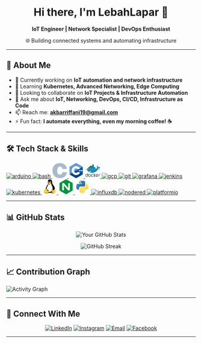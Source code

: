 <div align="center"> <h1>  Hi there, I'm LebahLapar 👋 </h1> </div>

<div align="center">
  
  **IoT Engineer | Network Specialist | DevOps Enthusiast**
  
  🌐 Building connected systems and automating infrastructure
  
</div>

---

## 🚀 About Me

- 🔭 Currently working on **IoT automation and network infrastructure**
- 🌱 Learning **Kubernetes, Advanced Networking, Edge Computing**
- 👯 Looking to collaborate on **IoT Projects & Infrastructure Automation**
- 💬 Ask me about **IoT, Networking, DevOps, CI/CD, Infrastructure as Code**
- 📫 Reach me: **akbarriffani19@gmail.com**
- ⚡ Fun fact: **I automate everything, even my morning coffee! ☕**

---

## 🛠️ Tech Stack & Skills

<p align="left">
</p>
<p align="left"> <a href="https://www.arduino.cc/" target="_blank" rel="noreferrer"> <img src="https://cdn.worldvectorlogo.com/logos/arduino-1.svg" alt="arduino" width="40" height="40"/> </a> <a href="https://www.gnu.org/software/bash/" target="_blank" rel="noreferrer"> <img src="https://www.vectorlogo.zone/logos/gnu_bash/gnu_bash-icon.svg" alt="bash" width="40" height="40"/> </a> <a href="https://www.cprogramming.com/" target="_blank" rel="noreferrer"> <img src="https://raw.githubusercontent.com/devicons/devicon/master/icons/c/c-original.svg" alt="c" width="40" height="40"/> </a> <a href="https://www.w3schools.com/cpp/" target="_blank" rel="noreferrer"> <img src="https://raw.githubusercontent.com/devicons/devicon/master/icons/cplusplus/cplusplus-original.svg" alt="cplusplus" width="40" height="40"/> </a> <a href="https://www.docker.com/" target="_blank" rel="noreferrer"> <img src="https://raw.githubusercontent.com/devicons/devicon/master/icons/docker/docker-original-wordmark.svg" alt="docker" width="40" height="40"/> </a> <a href="https://cloud.google.com" target="_blank" rel="noreferrer"> <img src="https://www.vectorlogo.zone/logos/google_cloud/google_cloud-icon.svg" alt="gcp" width="40" height="40"/> </a> <a href="https://git-scm.com/" target="_blank" rel="noreferrer"> <img src="https://www.vectorlogo.zone/logos/git-scm/git-scm-icon.svg" alt="git" width="40" height="40"/> </a> <a href="https://grafana.com" target="_blank" rel="noreferrer"> <img src="https://www.vectorlogo.zone/logos/grafana/grafana-icon.svg" alt="grafana" width="40" height="40"/> </a> <a href="https://www.jenkins.io" target="_blank" rel="noreferrer"> <img src="https://www.vectorlogo.zone/logos/jenkins/jenkins-icon.svg" alt="jenkins" width="40" height="40"/> </a> <a href="https://kubernetes.io" target="_blank" rel="noreferrer"> <img src="https://www.vectorlogo.zone/logos/kubernetes/kubernetes-icon.svg" alt="kubernetes" width="40" height="40"/> </a> <a href="https://www.linux.org/" target="_blank" rel="noreferrer"> <img src="https://raw.githubusercontent.com/devicons/devicon/master/icons/linux/linux-original.svg" alt="linux" width="40" height="40"/> </a> <a href="https://www.nginx.com" target="_blank" rel="noreferrer"> <img src="https://raw.githubusercontent.com/devicons/devicon/master/icons/nginx/nginx-original.svg" alt="nginx" width="40" height="40"/> </a> <a href="https://www.python.org" target="_blank" rel="noreferrer"> <img src="https://raw.githubusercontent.com/devicons/devicon/master/icons/python/python-original.svg" alt="python" width="40" height="40"/> </a> <a href="https://www.influxdata.com/" target="_blank" rel="noreferrer"> <img src="https://www.vectorlogo.zone/logos/influxdata/influxdata-icon.svg" alt="influxdb" width="40" height="40"/> </a> <a href="https://nodered.org/" target="_blank" rel="noreferrer"> <img src="https://nodered.org/about/resources/media/node-red-icon-2.svg" alt="nodered" width="40" height="40"/> </a> <a href="https://commons.wikimedia.org/wiki/File:PlatformIO_logo.svg" target="_blank" rel="noreferrer"> <img src="https://upload.wikimedia.org/wikipedia/commons/thumb/c/cd/PlatformIO_logo.svg/960px-PlatformIO_logo.svg.png?20220205132823" alt="platformio" width="40" height="40"/> </a> </p>

---

## 📊 GitHub Stats

<div align="center">
  
  ![Your GitHub Stats](https://github-readme-stats.vercel.app/api?username=yourusername&show_icons=true&theme=tokyonight&hide_border=true&count_private=true)
  
  ![GitHub Streak](https://github-readme-streak-stats.herokuapp.com/?user=yourusername&theme=tokyonight&hide_border=true)

</div>


---

## 📈 Contribution Graph

![Activity Graph](https://github-readme-activity-graph.vercel.app/graph?username=yourusername&theme=tokyo-night&hide_border=true&area=true)

---

## 🤝 Connect With Me

<div align="center">
  
  [![LinkedIn](https://img.shields.io/badge/-LinkedIn-0A66C2?style=for-the-badge&logo=linkedin&logoColor=white)](https://linkedin.com/in/akbar-riffani-89a5a8352)
  [![Instagram](https://img.shields.io/badge/-Instagram-E4405F?style=for-the-badge&logo=instagram&logoColor=white)](https://instagram.com/akbarrni19)
  [![Email](https://img.shields.io/badge/-Email-D14836?style=for-the-badge&logo=gmail&logoColor=white)](mailto:akbarriffani19@gmail.com)
  [![Facebook](https://img.shields.io/badge/-Facebook-1877F2?style=for-the-badge&logo=facebook&logoColor=white)](https://facebook.com/profile.php?id=100072705589597)
  
</div>

---

